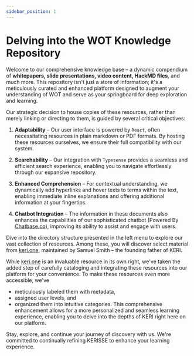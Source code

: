 ```yaml
---
sidebar_position: 1
---
```


# Delving into the WOT Knowledge Repository

Welcome to our comprehensive knowledge base – a dynamic compendium of **whitepapers, slide presentations, video content, HackMD files**, and much more. This repository isn't just a store of information; it's a meticulously curated and enhanced platform designed to augment your understanding of WOT and serve as your springboard for deep exploration and learning.

Our strategic decision to house copies of these resources, rather than merely linking or directing to them, is guided by several critical objectives:

1. **Adaptability** – Our user interface is powered by `React`, often necessitating resources in plain markdown or PDF formats. By hosting these resources ourselves, we ensure their full compatibility with our system.

2. **Searchability** – Our integration with `Typesense` provides a seamless and efficient search experience, enabling you to navigate effortlessly through our expansive repository.

3. **Enhanced Comprehension** – For contextual understanding, we dynamically add hyperlinks and hover texts to terms within the text, enabling immediate inline explanations and offering additional information at your fingertips.

4. **Chatbot Integration** – The information in these documents also enhances the capabilities of our sophisticated chatbot (Powered By [Chatbase.co](http://chatbase.co)), improving its ability to assist and engage with users.

Dive into the directory structure presented in the left menu to explore our vast collection of resources. Among these, you will discover select material from [keri.one](http://keri.one), maintained by Samuel Smith – the founding father of KERI.

While [keri.one](http://keri.one) is an invaluable resource in its own right, we've taken the added step of carefully cataloging and integrating these resources into our platform for your convenience. To make these resources even more accessible, we've
-  meticulously labeled them with metadata, 
- assigned user levels, and 
- organized them into intuitive categories. 
This comprehensive enhancement allows for a more personalized and seamless learning experience, enabling you to delve into the depths of KERI right here on our platform.

Stay, explore, and continue your journey of discovery with us. We're committed to continually refining KERISSE to enhance your learning experience.
